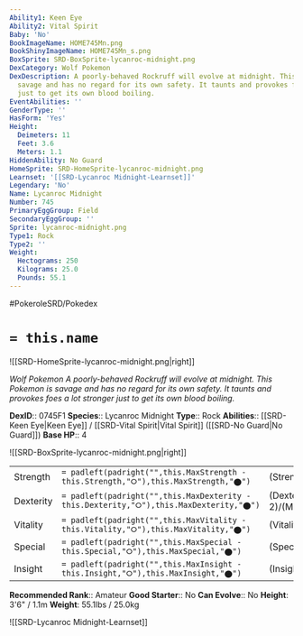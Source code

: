 ```yaml
---
Ability1: Keen Eye
Ability2: Vital Spirit
Baby: 'No'
BookImageName: HOME745Mn.png
BookShinyImageName: HOME745Mn_s.png
BoxSprite: SRD-BoxSprite-lycanroc-midnight.png
DexCategory: Wolf Pokemon
DexDescription: A poorly-behaved Rockruff will evolve at midnight. This Pokemon is
  savage and has no regard for its own safety. It taunts and provokes foes a lot stronger
  just to get its own blood boiling.
EventAbilities: ''
GenderType: ''
HasForm: 'Yes'
Height:
  Deimeters: 11
  Feet: 3.6
  Meters: 1.1
HiddenAbility: No Guard
HomeSprite: SRD-HomeSprite-lycanroc-midnight.png
Learnset: '[[SRD-Lycanroc Midnight-Learnset]]'
Legendary: 'No'
Name: Lycanroc Midnight
Number: 745
PrimaryEggGroup: Field
SecondaryEggGroup: ''
Sprite: lycanroc-midnight.png
Type1: Rock
Type2: ''
Weight:
  Hectograms: 250
  Kilograms: 25.0
  Pounds: 55.1
---
```


#PokeroleSRD/Pokedex

# `= this.name`

![[SRD-HomeSprite-lycanroc-midnight.png|right]]

*Wolf Pokemon*
*A poorly-behaved Rockruff will evolve at midnight. This Pokemon is savage and has no regard for its own safety. It taunts and provokes foes a lot stronger just to get its own blood boiling.*

**DexID**:: 0745F1
**Species**:: Lycanroc Midnight
**Type**:: Rock
**Abilities**:: [[SRD-Keen Eye|Keen Eye]] / [[SRD-Vital Spirit|Vital Spirit]] ([[SRD-No Guard|No Guard]])
**Base HP**:: 4

![[SRD-BoxSprite-lycanroc-midnight.png|right]]

|           |                                                                                        |                                          |
| --------- | -------------------------------------------------------------------------------------- | ---------------------------------------- |
| Strength  | `= padleft(padright("",this.MaxStrength - this.Strength,"⭘"),this.MaxStrength,"⬤")`    | (Strength::3)/(MaxStrength::6)   |
| Dexterity | `= padleft(padright("",this.MaxDexterity - this.Dexterity,"⭘"),this.MaxDexterity,"⬤")` | (Dexterity:: 2)/(MaxDexterity::5) |
| Vitality  | `= padleft(padright("",this.MaxVitality - this.Vitality,"⭘"),this.MaxVitality,"⬤")`    | (Vitality::2)/(MaxVitality::5)   |
| Special   | `= padleft(padright("",this.MaxSpecial - this.Special,"⭘"),this.MaxSpecial,"⬤")`       | (Special::2)/(MaxSpecial::4)     |
| Insight   | `= padleft(padright("",this.MaxInsight - this.Insight,"⭘"),this.MaxInsight,"⬤")`       | (Insight::2)/(MaxInsight::5)     |

**Recommended Rank**:: Amateur
**Good Starter**:: No
**Can Evolve**:: No
**Height**: 3'6" / 1.1m
**Weight**: 55.1lbs / 25.0kg

![[SRD-Lycanroc Midnight-Learnset]]